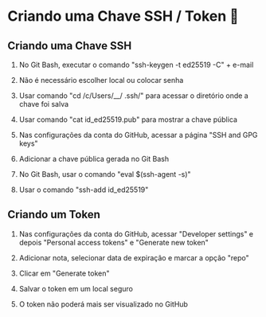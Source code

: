 # Criando uma Chave SSH / Token :closed_lock_with_key:



## Criando uma Chave SSH



1.  No Git Bash, executar o comando "ssh-keygen -t ed25519 -C" + e-mail

   

2.  Não é necessário escolher local ou colocar senha

   

3.  Usar comando "cd /c/Users/__/ .ssh/" para acessar o diretório onde a chave foi salva

   

4.  Usar comando "cat id_ed25519.pub" para mostrar a chave pública

   

5.  Nas configurações da conta do GitHub, acessar a página "SSH and GPG keys"

   

6.  Adicionar a chave pública gerada no Git Bash

   

7.  No Git Bash, usar o comando "eval $(ssh-agent -s)"

   

8.  Usar o comando "ssh-add id_ed25519"





## Criando um Token



1.  Nas configurações da conta do GitHub, acessar "Developer settings" e depois "Personal access tokens" e "Generate new token"

   

2.  Adicionar nota, selecionar data de expiração e marcar a opção "repo"

   

3.  Clicar em "Generate token"

   

4.  Salvar o token em um local seguro

   

5.  O token não poderá mais ser visualizado no GitHub



